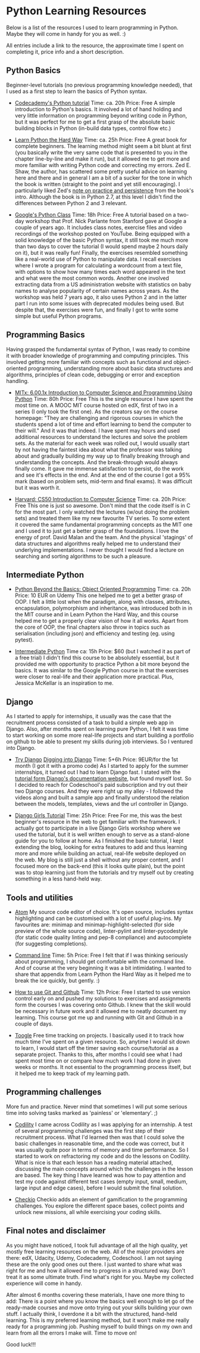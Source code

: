 # Python Learning Resources
Below is a list of the resources I used to learn programming in Python. Maybe they will come in handy for you as well. :)

All entries include a link to the resource, the approximate time I spent on completing it, price info and a short description.

## Python Basics
Beginner-level tutorials (no previous programming knowledge needed), that I used as a first step to learn the basics of Python syntax.
  - [Codecademy's Python tutorial](https://www.codecademy.com/learn/python) Time: ca. 20h Price: Free
  A simple introduction to Python's basics. It involved a lot of hand holding and very little information on programming beyond writing code in Python, but it was perfect for me to get a first grasp of the absolute basic building blocks in Python (in-build data types, control flow etc.)

  - [Learn Python the Hard Way](https://learnpythonthehardway.org/book/) Time: ca. 25h Price: Free
  A great book for complete beginners. The learning method might seem a bit blunt at first (you basically write the very same code that is presented to you in the chapter line-by-line and make it run), but it allowed me to get more and more familiar with writing Python code and  correcting my errors. Zed E. Shaw, the author, has scattered some pretty useful advice on learning here and there and in general I am a bit of a sucker for the tone in which the book is written (straight to the point and yet still encouraging). I particularly liked Zed's [note on practice and persistence](https://learnpythonthehardway.org/book/intro.html) from the book's intro. Although the book is in Python 2.7, at this level I didn't find the differences between Python 2 and 3 relevant.

  - [Google's Python Class](https://developers.google.com/edu/python/) Time: 18h Price: Free
  A tutorial based on a two-day workshop that Prof. Nick Parlante from Stanford gave at Google a couple of years ago. It includes class notes, exercise files and video recordings of the workshop posted on YouTube. Being equipped with a solid knowledge of the basic Python syntax, it still took me much more than two days to cover the tutorial (I would spend maybe 2 hours daily on it), but it was really fun! Finally, the exercises resembled something like a real-world use of Python to manipulate data. I recall exercises where I wrote a program for calculating a wordcount from a text file, with options to show how many times each word appeared in the text and what were the most common words. Another one involved extracting data from a US administration website with statistics on baby names to analyse popularity of certain names across years. As the workshop was held 7 years ago, it also uses Python 2 and in the latter part I run into some issues with deprecated modules being used. But despite that, the exercises were fun, and finally I got to write some simple but useful Python programs.

## Programming Basics
Having grasped the fundamental syntax of Python, I was ready to combine it with broader knowledge of programming and computing principles. This involved getting more familiar with concepts such as functional and object-oriented programming, understanding more about basic data structures and algorithms, principles of clean code, debugging or error and exception handling.
  - [MITx: 6.00.1x Introduction to Computer Science and Programming Using Python](https://www.edx.org/course/introduction-computer-science-mitx-6-00-1x-10) Time: 80h Price: Free
  This is the single resource I have spent the most time on. A MOOC MIT course hosted on edX, first of two in a series (I only took the first one). As the creators say on the course homepage: "They are challenging and rigorous courses in which the students spend a lot of time and effort learning to bend the computer to their will." And it was that indeed. I have spent may hours and used additional resources to understand the lectures and solve the problem sets. As the material for each week was rolled out, I would usually start by not having the faintest idea about what the professor was talking about and gradually building my way up to finally breaking through and understanding the concepts. And the break-through would always finally come. It gave me immense satisfaction to persist, do the work and see it's effects in the end. And at the end of the course I got a 95% mark (based on problem sets, mid-term and final exams). It was difficult but it was worth it.

  - [Harvard: CS50 Introduction to Computer Science](https://www.edx.org/course/introduction-computer-science-harvardx-cs50x) Time: ca. 20h Price: Free
  This one is just so awesome. Don't mind that the code itself is in C for the most part. I only watched the lectures (w/out doing the problem sets) and treated them like my new favourite TV series. To some extent it covered the same fundamental programming concepts as the MIT one and I used it to just get a better grasp of the foundations. I love the energy of prof. David Malan and the team. And the physical 'stagings' of data structures and algorithms really helped me to understand their underlying implementations. I never thought I would find a lecture on searching and sorting algorithms to be such a pleasure.

## Intermediate Python
  - [Python Beyond the Basics: Object Oriented Programming](https://www.udemy.com/python-beyond-the-basics-object-oriented-programming/) Time: ca. 20h Price: 10 EUR on Udemy
  This one helped me to get a better grasp of OOP. I felt a little lost when the paradigm, along with classes, attributes, encapsulation, polymorphism and inheritance, was introduced both in in the MIT course and in Learn Python the Hard Way, and this course helped me to get a properly clear vision of how it all works. Apart from the core of OOP, the final chapters also throw in topics such as serialisation (including json) and efficiency and testing (eg. using pytest).

  - [Intermediate Python](http://shop.oreilly.com/product/0636920049852.do) Time ca: 15h Price: $60 (but I watched it as part of a free trial)
  I didn't find this course to be absolutely essential, but it provided me with opportunity to practice Python a bit more beyond the basics. It was similar to the Google Python course in that the exercises were closer to real-life and their application more practical. Plus, Jessica McKellar is an inspiration to me.

## Django
 As I started to apply for internships, it usually was the case that the recruitment process consisted of a task to build a simple web app in Django. Also, after months spent on learning pure Python, I felt it was time to start working on some more real-life projects and start building a portfolio on github to be able to present my skills during job interviews. So I ventured into Django.
  - [Try Django](https://www.codeschool.com/courses/try-django) [Digging into Django](https://www.codeschool.com/courses/digging-into-django) Time: 5+6h Price: 9EUR/for the 1st month (I got it with a promo code)
  As I started to apply for the summer internships, it turned out I had to learn Django fast. I stated with the [tutorial form Django's documentation website](https://docs.djangoproject.com/en/1.11/intro/tutorial01/), but found myself lost. So I decided to reach for Codeschool's paid subscription and try out their two Django courses. And they were right up my alley - I followed the videos along and built a sample app and finally understood the relation between the models, templates, views and the url controller in Django.

  - [Django Girls Tutorial](https://tutorial.djangogirls.org/en/) Time: 25h Price: Free
  For me, this was the best beginner's resource in the web to get familiar with the framework. I actually got to participate in a live Django Girls workshop where we used the tutorial, but it is well written enough to serve as a stand-alone guide for you to follow at home. As I finished the basic tutorial, I kept extending the blog, looking for extra features to add and thus learning more and more while building an actual, real-life website deployed on the web. My blog is still just a shell without any proper content, and I focused more on the back-end (this it looks quite plain), but the point was to stop learning just from the tutorials and try myself out by creating something in a less hand-held way.

## Tools and utilities
  - [Atom](https://atom.io/) My source code editor of choice. It's open source, includes syntax highlighting and can be customised with a lot of useful plug-ins. My favourites are: minimap and minimap-highlight-selected (for side preview of the whole source code), linter-pylint and linter-pycodestyle (for static code quality linting and pep-8 compliance) and autocomplete (for suggesting completions).

  - [Command line](https://learnpythonthehardway.org/book/appendixa.html) Time: 5h Price: Free I felt that if I was thinking seriously about programming, I should get comfortable with the command line. And of course at the very beginning it was a bit intimidating. I wanted to share that appendix from Learn Python the Hard Way as it helped me to break the ice quickly, but gently. :)

  - [How to use Git and Github](https://www.udacity.com/course/how-to-use-git-and-github--ud775) Time: 12h Price: Free
  I started to use version control early on and pushed my solutions to exercises and assignments form the courses I was covering onto Github. I knew that the skill would be necessary in future work and it allowed me to neatly document my learning. This course got me up and running with Git and Github in a couple of days.

  - [Toogle](https://www.toggl.com) Free time tracking on projects. I basically used it to track how much time I've spent on a given resource. So, anytime I would sit down to learn, I would start off the timer saving each course/tutorial as a separate project. Thanks to this, after months I could see what I had spent most time on or compare how much work I had done in given weeks or months. It not essential to the programming process itself, but it helped me to keep track of my learning path.

## Programming challenges
More fun and practice. Never mind that sometimes I will put some serious time into solving tasks marked as 'painless' or 'elementary'. ;)
  - [Codility](https://codility.com/programmers/lessons) I came across Codility as I was applying for an internship. A test of several programming challenges was the first step of their recruitment process. What I'd learned then was that I could solve the basic challenges in reasonable time, and the code was correct, but it was usually quite poor in terms of memory and time performance. So I started to work on refractoring my code and do the lessons on Codility. What is nice is that each lesson has a reading material attached, discussing the main concepts around which the challenges in the lesson are based. The key thing I have learned was how to pay attention and test my code against different test cases (empty input, small, medium, large input and edge cases), before I would submit the final solution.

  - [Checkio](https://checkio.org/) Checkio adds an element of gamification to the programming challenges. You explore the different space bases, collect points and unlock new missions, all while exercising your coding skills.

## Final notes and disclaimer

As you might have noticed, I took full advantage of all the high quality, yet mostly free learning resources on the web. All of the major providers are there: edX, Udacity, Udemy, Codecademy, Codeschool. I am not saying these are the only good ones out there. I just wanted to share what was right for me and how it allowed me to progress in a structured way. Don't treat it as some ultimate truth. Find what's right for you. Maybe my collected experience will come in handy.

After almost 6 months covering these materials, I have one more thing to add: There is a point where you know the basics well enough to let go of the ready-made courses and move onto trying out your skills building your own stuff. I actually think, I overdone it a bit with the structured, hand-held learning. This is my preferred learning method, but it won't make me really ready for a programming job. Pushing myself to build things on my own and learn from all the errors I make will. Time to move on!

Good luck!!!
